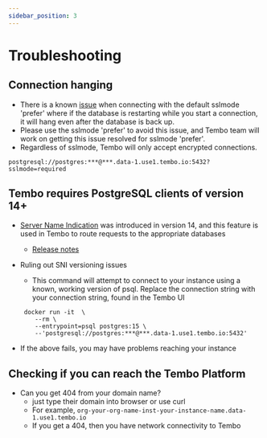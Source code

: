 ```yaml
---
sidebar_position: 3
---
```


# Troubleshooting

## Connection hanging

- There is a known [issue](https://github.com/traefik/traefik/issues/9929#issuecomment-1608993684) when connecting with the default sslmode 'prefer' where if the database is restarting while you start a connection, it will hang even after the database is back up.
- Please use the sslmode 'prefer' to avoid this issue, and Tembo team will work on getting this issue resolved for sslmode 'prefer'.
- Regardless of sslmode, Tembo will only accept encrypted connections.

```
postgresql://postgres:***@***.data-1.use1.tembo.io:5432?sslmode=required
```

## Tembo requires PostgreSQL clients of version 14+

- [Server Name Indication](https://en.wikipedia.org/wiki/Server_Name_Indication) was introduced in version 14, and this feature is used in Tembo to route requests to the appropriate databases
    - [Release notes](https://www.postgresql.org/docs/release/14.0/)
- Ruling out SNI versioning issues
    - This command will attempt to connect to your instance using a known, working version of psql. Replace the connection string with your connection string, found in the Tembo UI

    ```
     docker run -it  \
        --rm \
        --entrypoint=psql postgres:15 \
        --'postgresql://postgres:***@***.data-1.use1.tembo.io:5432'
    ```

- If the above fails, you may have problems reaching your instance

## Checking if you can reach the Tembo Platform

- Can you get 404 from your domain name?
    - just type their domain into browser or use curl
    - For example, `org-your-org-name-inst-your-instance-name.data-1.use1.tembo.io`
    - If you get a 404, then you have network connectivity to Tembo
